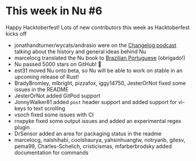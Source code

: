 # This week in Nu #6

Happy Hacktoberfest! Lots of new contributors this week as Hacktoberfest kicks off

- jonathandturner/wycats/andrasio were on the [Changelog podcast](https://changelog.com/news/L1bn/visit) talking about the history and general ideas behind Nu
- marcelocg translated the Nu book to [Brazilian Portuguese](https://book.nushell.sh/pt-br) (obrigado!)
- Nu passed 5000 stars on GitHub! 🎉
- est31 moved Nu onto beta, so Nu will be able to work on stable in an upcoming release of Rust!
- BradyBromley, mlbright, pizzafox, iggy14750, JesterOrNot fixed some issues in the README
- JesterOrNot added GitPod support
- JonnyWalker81 added `post` header support and added support for vi-keys to text scrolling
- vsoch fixed some issues with CI
- rnxpyke fixed some output issues and added an experimental regex plugin
- DrSensor added an area for packaging status in the readme
- marcelocg, nalshihabi, coolshaurya, yahsinhuangtw, notryanb, gilesv, pema99, Charles-Schelich, cristicismas, mfarberbrodsky added documentation for commands